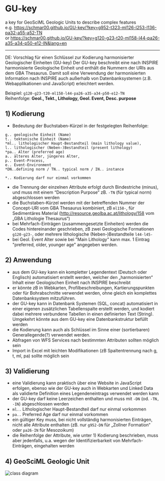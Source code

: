 # GU-key

a key for GeoSciML Geologic Units to describe complex features  
e.g. <https://schmar00.github.io/GU-key/?key=g952-t323-ml126-l253-l136-pa32-a55-a52-TN>  
or <https://schmar00.github.io/GU-key/?key=g120-g23-t20-ml158-l44-pa26-a35-a34-p50-e12-IN&lang=en>

__________
DE: Vorschlag für einen Schlüssel zur Kodierung harmonisierter Geologischer Einheiten (GU-key)
Der GU-key beschreibt eine nach INSPIRE harmonisierte Geologische Einheit und enthält die Nummern der URIs aus dem GBA Thesaurus. Damit soll eine Verwendung der harmonisierten Information nach INSPIRE auch außerhalb von Datenbanksystemen (z.B. Webapplikationen und JavaScript) erleichtert werden.  
  
Beispiel: ```g120-g23-t20-ml158-l44-pa26-a35-a34-p50-e12-TN```  
Reihenfolge: **Geol., Tekt., Lithology, Geol. Event, Desc. purpose**  
  
## 1) Kodierung  
  
- Bedeutung der Buchstaben-Kürzel in der festgelegten Reihenfolge:

```
g.. geologische Einheit (Name)  
t.. tektonische Einheit (Name)  
*ml.. lithologischer Haupt-Bestandteil (main lithology value),   
l.. lithologischer (Neben-)Bestandteil (present lithology)  
*pa.. Alter (preferred age)  
a.. älteres Alter, jüngeres Alter,  
p.. Event-Process,  
e.. Event-Environment  
*DN..defining norm / TN.. typical norm / IN.. instance  
  
*.. Kodierung darf nur einmal vorkommen  
```

- die Trennung der einzelnen Attribute erfolgt durch Bindestriche (minus), und muss mit einem “Description Purpose” zB. ```-TN``` (für typical norm) abgeschlossen werden  
- die Buchstaben-Kürzel werden mit der betreffenden Nummer der Concept-URI vom GBA Thesaurus kombiniert, zB ```ml158-```, für Sedimentäres Material (<http://resource.geolba.ac.at/lithology/158> vom „GBA Lithologie Thesaurus“)  
- bei Mehrfach-Einträgen (zusammengesetzte Einheiten) werden die Codes hintereinander geschrieben, zB zwei Geologische Formationen ```g120-g23-```, oder mehrere lithologische (Neben-)Bestandteile ```l44-l45-```  
- bei Geol. Event Alter sowie bei "Main Lithology" kann max. 1 Eintrag "preferred, older, younger age" angegeben werden.  
  
## 2) Anwendung

- aus dem GU-key kann ein kompletter Legendentext (Deutsch oder Englisch) automatisiert erstellt werden, welcher den „harmonisierten“ Inhalt einer Geologischen Einheit nach INSPIRE beschreibt  
- er könnte zB in Webkarten, Profilbeschreibungen, Kartierungspunkten oder für Bohrabschnitte verwendet werden, ohne gleich ein komplettes Datenbanksystem mitzuführen.  
- der GU-key kann in Datenbank Systemen (SQL, concat) automatisiert in einer eigenen zusätzlichen Tabellenspalte erstellt werden, und kodiert dabei mehrere verbundene Tabellen in einen definierten Text (String). Umgekehrt könnte aus dem GU-key eine Datenbankstruktur befüllt werden  
- die Kodierung kann auch als Schlüssel im Sinne einer (sortierbaren) Generallegende(?) verwendet werden.  
- Abfragen von WFS Services nach bestimmten Attributen sollten möglich sein  
- Import in Excel mit leichten Modifikationen (zB Spaltentrennung nach g, t, ml, pa) sollte möglich sein  
  
## 3) Validierung  

- eine Validierung kann praktisch über eine Website in JavaScript erfolgen, ebenso wie der GU-key auch in Webkarten und Linked Data als validierte Definition eines Legendeneintrags verwendet werden kann  
- der GU-key darf keine Leerzeichen enthalten und muss mit ```-DN``` (od. ```-TN, -IN```) abgeschlossen werden  
- ```ml..``` Lithologischer Haupt-Bestandteil darf nur einmal vorkommen  
- ```pa..``` Preferred Age darf nur einmal vorkommen  
- ein gültiger Key muss, bei nicht vollständig harmonisierten Einträgen, nicht alle Attribute enthalten (zB. nur ```g952-DN``` für „Zollner Formation“ oder ```pa26-IN``` für Mesozoikum)  
- die Reihenfolge der Attribute, wie unter 1) Kodierung beschrieben, muss aber jedenfalls, u.a. wegen der Identifizierbarkeit von Mehrfach-Einträgen, eingehalten werden  
  
## 4) GeoSciML Geologic Unit  

![class diagram](http://www.onegeology.org/service_provision/_images/image001.jpg)  
